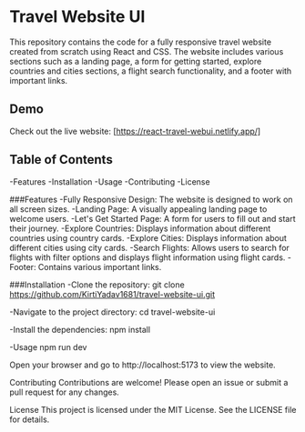 # Travel Website UI
This repository contains the code for a fully responsive travel website created from scratch using React and CSS. The website includes various sections such as a landing page, a form for getting started, explore countries and cities sections, a flight search functionality, and a footer with important links.

## Demo
Check out the live website: [https://react-travel-webui.netlify.app/]

## Table of Contents
-Features
-Installation
-Usage
-Contributing
-License

###Features
-Fully Responsive Design: The website is designed to work on all screen sizes.
-Landing Page: A visually appealing landing page to welcome users.
-Let's Get Started Page: A form for users to fill out and start their journey.
-Explore Countries: Displays information about different countries using country cards.
-Explore Cities: Displays information about different cities using city cards.
-Search Flights: Allows users to search for flights with filter options and displays flight information using flight cards.
-Footer: Contains various important links.

###Installation
-Clone the repository:
git clone https://github.com/KirtiYadav1681/travel-website-ui.git

-Navigate to the project directory:
cd travel-website-ui

-Install the dependencies:
npm install

-Usage
npm run dev

Open your browser and go to http://localhost:5173 to view the website.

Contributing
Contributions are welcome! Please open an issue or submit a pull request for any changes.

License
This project is licensed under the MIT License. See the LICENSE file for details.
